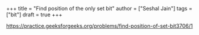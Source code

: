 +++
title = "Find position of the only set bit"
author = ["Seshal Jain"]
tags = ["bit"]
draft = true
+++

<https://practice.geeksforgeeks.org/problems/find-position-of-set-bit3706/1>
